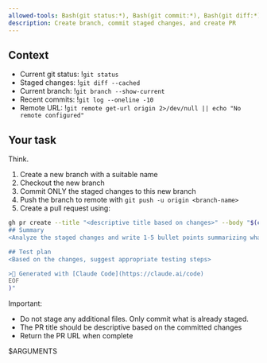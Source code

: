 ```yaml
---
allowed-tools: Bash(git status:*), Bash(git commit:*), Bash(git diff:*), Bash(git log:*), Bash(git branch:*), Bash(git checkout:*), Bash(git push:*), Bash(gh pr create:*), Bash(git remote:*)
description: Create branch, commit staged changes, and create PR
---
```


## Context

- Current git status: !`git status`
- Staged changes: !`git diff --cached`
- Current branch: !`git branch --show-current`
- Recent commits: !`git log --oneline -10`
- Remote URL: !`git remote get-url origin 2>/dev/null || echo "No remote configured"`

## Your task

Think.
1. Create a new branch with a suitable name
2. Checkout the new branch
3. Commit ONLY the staged changes to this new branch
4. Push the branch to remote with `git push -u origin <branch-name>`
5. Create a pull request using:

```bash
gh pr create --title "<descriptive title based on changes>" --body "$(cat <<'EOF'
## Summary
<Analyze the staged changes and write 1-5 bullet points summarizing what this PR does>

## Test plan
<Based on the changes, suggest appropriate testing steps>

> Generated with [Claude Code](https://claude.ai/code)
EOF
)"
```

Important: 
- Do not stage any additional files. Only commit what is already staged.
- The PR title should be descriptive based on the committed changes
- Return the PR URL when complete

$ARGUMENTS